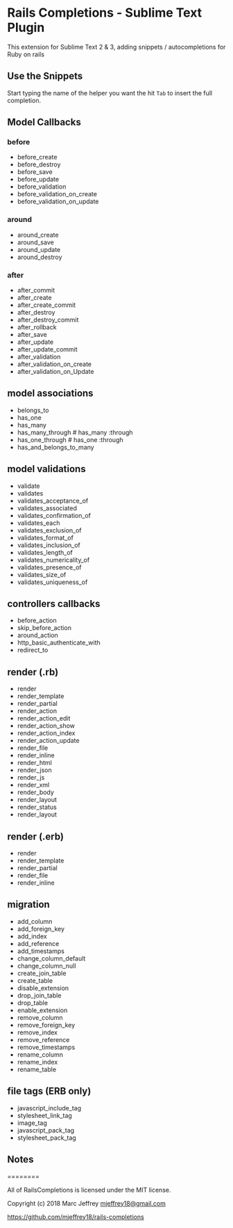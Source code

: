 # Rails Completions - Sublime Text Plugin

This extension for Sublime Text 2 & 3, adding snippets / autocompletions for Ruby on rails

## Use the Snippets

Start typing the name of the helper you want the hit `Tab` to insert the full completion.

## Model Callbacks

### before

  *  before_create
  *  before_destroy
  *  before_save
  *  before_update
  *  before_validation
  *  before_validation_on_create
  *  before_validation_on_update

### around

  *  around_create
  *  around_save
  *  around_update
  *  around_destroy

### after

  *  after_commit
  *  after_create
  *  after_create_commit
  *  after_destroy
  *  after_destroy_commit
  *  after_rollback
  *  after_save
  *  after_update
  *  after_update_commit
  *  after_validation
  *  after_validation_on_create
  *  after_validation_on_Update

## model associations

  *  belongs_to
  *  has_one
  *  has_many
  *  has_many_through # has_many :through
  *  has_one_through # has_one :through
  *  has_and_belongs_to_many

## model validations

  *  validate
  *  validates
  *  validates_acceptance_of
  *  validates_associated
  *  validates_confirmation_of
  *  validates_each
  *  validates_exclusion_of
  *  validates_format_of
  *  validates_inclusion_of
  *  validates_length_of
  *  validates_numericality_of
  *  validates_presence_of
  *  validates_size_of
  *  validates_uniqueness_of

## controllers callbacks

  *  before_action
  *  skip_before_action
  *  around_action
  *  http_basic_authenticate_with
  *  redirect_to

## render (.rb)

  *  render
  *  render_template
  *  render_partial
  *  render_action
  *  render_action_edit
  *  render_action_show
  *  render_action_index
  *  render_action_update
  *  render_file
  *  render_inline
  *  render_html
  *  render_json
  *  render_js
  *  render_xml
  *  render_body
  *  render_layout
  *  render_status
  *  render_layout

## render (.erb)

  *  render
  *  render_template
  *  render_partial
  *  render_file
  *  render_inline

## migration

  *  add_column
  *  add_foreign_key
  *  add_index
  *  add_reference
  *  add_timestamps
  *  change_column_default
  *  change_column_null
  *  create_join_table
  *  create_table
  *  disable_extension
  *  drop_join_table
  *  drop_table
  *  enable_extension
  *  remove_column
  *  remove_foreign_key
  *  remove_index
  *  remove_reference
  *  remove_timestamps
  *  rename_column
  *  rename_index
  *  rename_table

## file tags (ERB only)

  *  javascript_include_tag
  *  stylesheet_link_tag
  *  image_tag
  *  javascript_pack_tag
  *  stylesheet_pack_tag


## Notes
========

All of RailsCompletions is licensed under the MIT license.

Copyright (c) 2018 Marc Jeffrey <mjeffrey18@gmail.com>

https://github.com/mjeffrey18/rails-completions
